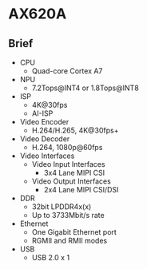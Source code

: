 # AX620A

## Brief

- CPU
    - Quad-core Cortex A7
- NPU
    - 7.2Tops@INT4 or 1.8Tops@INT8
- ISP
    - 4K@30fps
    - AI-ISP
- Video Encoder
    - H.264/H.265, 4K@30fps+
- Video Decoder
    - H.264, 1080p@60fps
- Video Interfaces
    - Video Input Interfaces
        - 3x4 Lane MIPI CSI
    - Video Output Interfaces
        - 2x4 Lane MIPI CSI/DSI
- DDR
    - 32bit LPDDR4x(x)
    - Up to 3733Mbit/s rate
- Ethernet
    - One Gigabit Ethernet port
    - RGMII and RMII modes
- USB
    - USB 2.0 x 1
